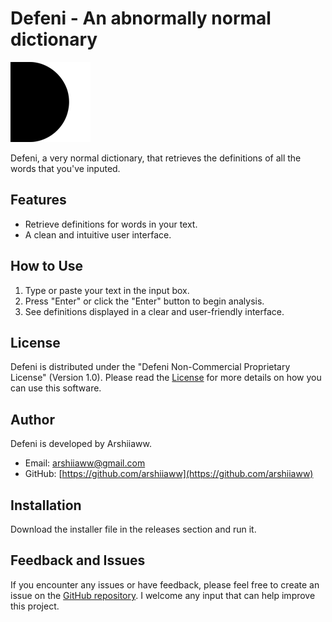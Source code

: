# Defeni - An abnormally normal dictionary

![Defeni Logo](Defe-resized-to-128x128.png)

Defeni, a very normal dictionary, that retrieves the definitions of all the words that you've inputed.

## Features

- Retrieve definitions for words in your text.
- A clean and intuitive user interface.

## How to Use

1. Type or paste your text in the input box.
2. Press "Enter" or click the "Enter" button to begin analysis.
3. See definitions displayed in a clear and user-friendly interface.

## License

Defeni is distributed under the "Defeni Non-Commercial Proprietary License" (Version 1.0). Please read the [License](LICENSE.txt) for more details on how you can use this software.

## Author

Defeni is developed by Arshiiaww.

- Email: [arshiiaww@gmail.com](mailto:arshiiaww@gmail.com)
- GitHub: [https://github.com/arshiiaww](https://github.com/arshiiaww)

## Installation

Download the installer file in the releases section and run it.


## Feedback and Issues

If you encounter any issues or have feedback, please feel free to create an issue on the [GitHub repository](https://github.com/arshiiaww/Defeni). I welcome any input that can help improve this project.
